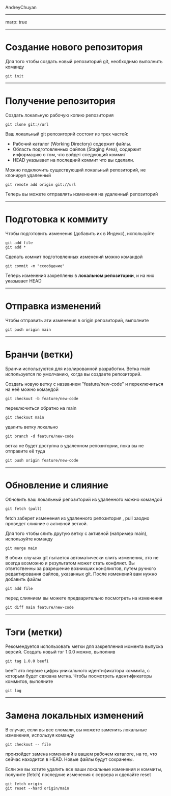 AndreyChuyan

---
marp: true

---

# Cоздание нового репозитория

Для того чтобы создать новый репозиторий git, необходимо выполнить команду

```
git init
```

---

# Получение репозитория

Создать локальную рабочую копию репозитория 
```
git clone git://url
```

Ваш локальный git репозиторий состоит из трех частей:

- Рабочий каталог (Working Directory) содержит файлы. 
- Область подготовленных файлов (Staging Area), содержит информацию о том, что войдет следующий коммит 
- HEAD указывает на последний коммит что вы сделали.

Можно подключить существующий локальный репозиторий, не клонируя удаленный
```
git remote add origin git://url
```

Теперь вы можете отправлять изменения на удаленный репозиторий

---

# Подготовка к коммиту

Чтобы подготовить изменения (добавить их в Индекс), используйте
```
git add file
git add *
```

Сделать коммит подготовленных изменений можно командой
```
git commit -m "cсообщение"
```

Теперь изменения закреплены в **локальном репозитории**, и на них указывает HEAD

---

# Отправка изменений

Чтобы отправить эти изменения в origin репозиторий, выполните
```
git push origin main
```

---
# Бранчи (ветки)

Бранчи используются для изолированной разработки. 
Ветка main используется по умолчанию, когда вы создаете репозиторий.

Создать новую ветку с названием "feature/new-code" и переключиться на неё можно командой
```
git checkout -b feature/new-code
```
переключиться обратно на main
```
git checkout main
```
удалить ветку локально
```
git branch -d feature/new-code
```
ветка не будет доступна в удаленном репозитории, пока вы не отправите её туда
```
git push origin feature/new-code
```
---

# Обновление и слияние

Обновить ваш локальный репозиторий из удаленного можно командой
```
git fetch (pull)
```
fetch заберет изменения из удаленного репозитория , pull заодно проведет слияние с активной веткой.

Для того чтобы слить другую ветку с активной (например main), используйте команду
```
git merge main
```
В обоих случаях git пытается автоматически слить изменения, это не всегда возможно и результатом может стать конфликт. 
Вы ответственны за разрешение возникших конфликтов, путем ручного редактирования файлов, указанных git. После изменений вам нужно добавить файлы
```
git add file
```
перед слиянием вы можете предварительно посмотреть на изменения

```
git diff main feature/new-code
```

---
# Тэги (метки)

Рекомендуется использовать метки для закрепления момента выпуска версий. Создать новый тэг 1.0.0 можно, выполнив
```
git tag 1.0.0 beef1
```
beef1 это первые цифры уникального идентификатора коммита, с которым будет связана метка. Чтобы посмотреть идентификаторы коммитов, выполните

```
git log
```

---

# Замена локальных изменений

В случае, если вы все сломали, вы можете заменить локальные изменения, используя команду
```
git checkout -- file
```
произойдет замена изменений в вашем рабочем каталоге, на то, что сейчас находится в HEAD. Новые файлы будут сохранены.

Если же вы хотите удалить все ваши локальные изменения и коммиты, получите (fetch) последние изменения с сервера и сделайте reset
```
git fetch origin
git reset --hard origin/main
```

